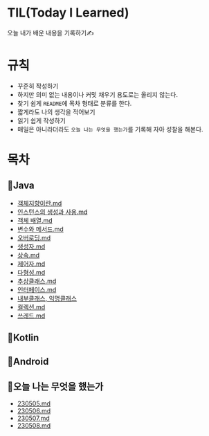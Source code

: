 # TIL(Today I Learned)
오늘 내가 배운 내용을 기록하기✍

# 규칙
- 꾸준히 작성하기
- 하지만 의미 없는 내용이나 커밋 채우기 용도로는 올리지 않는다.
- 찾기 쉽게 `README`에 목차 형태로 분류를 한다.
- 짧게라도 나의 생각을 적어보기
- 읽기 쉽게 작성하기
- 매일은 아니라더라도 `오늘 나는 무엇을 했는가`를 기록해 자아 성찰을 해본다.

# 목차
## 📝Java
- [객체지향이란.md](https://github.com/kimjinsub1217/TIL/blob/main/Java/01.%20%EA%B0%9D%EC%B2%B4%EC%A7%80%ED%96%A5%EC%9D%B4%EB%9E%80.md)
- [인스턴스의 생성과 사용.md](https://github.com/kimjinsub1217/TIL/blob/main/Java/02.%20%EC%9D%B8%EC%8A%A4%ED%84%B4%EC%8A%A4%EC%9D%98%20%EC%83%9D%EC%84%B1%EA%B3%BC%20%EC%82%AC%EC%9A%A9.md)
- [객체 배열.md](https://github.com/kimjinsub1217/TIL/blob/main/Java/03.%20%EA%B0%9D%EC%B2%B4%20%EB%B0%B0%EC%97%B4.md)
- [변수와 메서드.md](https://github.com/kimjinsub1217/TIL/blob/main/Java/04.%20%EB%B3%80%EC%88%98%EC%99%80%20%EB%A9%94%EC%84%9C%EB%93%9C.md)
- [오버로딩.md](https://github.com/kimjinsub1217/TIL/blob/main/Java/05.%20%EC%98%A4%EB%B2%84%EB%A1%9C%EB%94%A9.md)
- [생성자.md](https://github.com/kimjinsub1217/TIL/blob/main/Java/06.%20%EC%83%9D%EC%84%B1%EC%9E%90.md)
- [상속.md](https://github.com/kimjinsub1217/TIL/blob/main/Java/07.%20%EC%83%81%EC%86%8D.md)
- [제어자.md](https://github.com/kimjinsub1217/TIL/blob/main/Java/08.%20%EC%A0%9C%EC%96%B4%EC%9E%90.md)
- [다형성.md](https://github.com/kimjinsub1217/TIL/blob/main/Java/09.%20%EB%8B%A4%ED%98%95%EC%84%B1.md)
- [추상클래스.md](https://github.com/kimjinsub1217/TIL/blob/main/Java/10.%20%EC%B6%94%EC%83%81%ED%81%B4%EB%9E%98%EC%8A%A4.md)
- [인터페이스.md](https://github.com/kimjinsub1217/TIL/blob/main/Java/11.%20%EC%9D%B8%ED%84%B0%ED%8E%98%EC%9D%B4%EC%8A%A4.md)
- [내부클래스, 익명클래스](https://github.com/kimjinsub1217/TIL/blob/main/Java/12.%20%EB%82%B4%EB%B6%80%ED%81%B4%EB%9E%98%EC%8A%A4%2C%20%EC%9D%B5%EB%AA%85%ED%81%B4%EB%9E%98%EC%8A%A4.md)
- [컬렉션.md](https://github.com/kimjinsub1217/TIL/blob/main/Java/13.%20%EC%BB%AC%EB%A0%89%EC%85%98.md)
- [쓰레드.md](https://github.com/kimjinsub1217/TIL/blob/main/Java/14.%20%EC%93%B0%EB%A0%88%EB%93%9C.md)
## 📝Kotlin
## 📝Android
## 📝오늘 나는 무엇을 했는가
- [230505.md](https://github.com/kimjinsub1217/TIL/blob/main/%EC%98%A4%EB%8A%98%20%EB%82%98%EB%8A%94%20%EB%AC%B4%EC%97%87%EC%9D%84%20%ED%96%88%EB%8A%94%EA%B0%80/230505.md)
- [230506.md](https://github.com/kimjinsub1217/TIL/blob/main/%EC%98%A4%EB%8A%98%20%EB%82%98%EB%8A%94%20%EB%AC%B4%EC%97%87%EC%9D%84%20%ED%96%88%EB%8A%94%EA%B0%80/230506.md)
- [230507.md](https://github.com/kimjinsub1217/TIL/blob/main/%EC%98%A4%EB%8A%98%20%EB%82%98%EB%8A%94%20%EB%AC%B4%EC%97%87%EC%9D%84%20%ED%96%88%EB%8A%94%EA%B0%80/2305067.md)
- [230508.md](https://github.com/kimjinsub1217/TIL/blob/main/%EC%98%A4%EB%8A%98%20%EB%82%98%EB%8A%94%20%EB%AC%B4%EC%97%87%EC%9D%84%20%ED%96%88%EB%8A%94%EA%B0%80/230508.md)